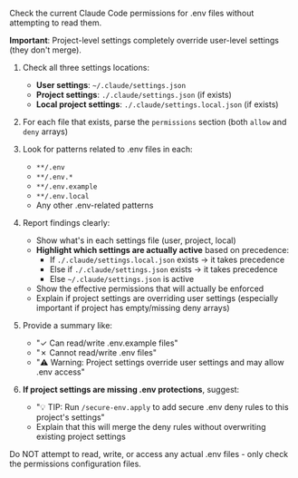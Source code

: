 Check the current Claude Code permissions for .env files without attempting to read them.

**Important**: Project-level settings completely override user-level settings (they don't merge).

1. Check all three settings locations:
   - **User settings**: `~/.claude/settings.json`
   - **Project settings**: `./.claude/settings.json` (if exists)
   - **Local project settings**: `./.claude/settings.local.json` (if exists)

2. For each file that exists, parse the `permissions` section (both `allow` and `deny` arrays)

3. Look for patterns related to .env files in each:
   - `**/.env`
   - `**/.env.*`
   - `**/.env.example`
   - `**/.env.local`
   - Any other .env-related patterns

4. Report findings clearly:
   - Show what's in each settings file (user, project, local)
   - **Highlight which settings are actually active** based on precedence:
     - If `./.claude/settings.local.json` exists → it takes precedence
     - Else if `./.claude/settings.json` exists → it takes precedence
     - Else `~/.claude/settings.json` is active
   - Show the effective permissions that will actually be enforced
   - Explain if project settings are overriding user settings (especially important if project has empty/missing deny arrays)

5. Provide a summary like:
   - "✓ Can read/write .env.example files"
   - "✗ Cannot read/write .env files"
   - "⚠️  Warning: Project settings override user settings and may allow .env access"

6. **If project settings are missing .env protections**, suggest:
   - "💡 TIP: Run `/secure-env.apply` to add secure .env deny rules to this project's settings"
   - Explain that this will merge the deny rules without overwriting existing project settings

Do NOT attempt to read, write, or access any actual .env files - only check the permissions configuration files.
